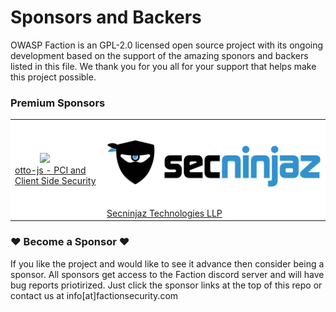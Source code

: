 # Sponsors and Backers
OWASP Faction is an GPL-2.0 licensed open source project with its ongoing development based on the support of the amazing sponors and backers listed in this file. We thank you for you all for your support that helps make this project possible. 

### Premium Sponsors 
<table style="background:white">
 <tr>
 <td>
 <a href="https://www.otto-js.com"><img style="width:100px; margin-right:30%; margin-left: 30%" src="https://www.otto-js.com/assets/otto-blue-logo.jpg"/></a><br/><a href="https://www.otto-js.com">otto-js - PCI and Client Side Security</a> 
 </td>
 <td>
 <a href="https://secninjaz.com/"><img style="padding-bottom:30px; margin-top:30px" src="backers/secninjaz-logo.svg"/></a><br/><a href="https://secninjaz.com/">Secninjaz Technologies LLP</a> 
 </td>
 </tr>
</table>

### ❤️ Become a Sponsor ❤️
If you like the project and would like to see it advance then consider being a sponsor. All sponsors get access to the Faction discord server and will have bug reports priotirized. Just click the sponsor links at the top of this repo or contact us at info[at]factionsecurity.com
